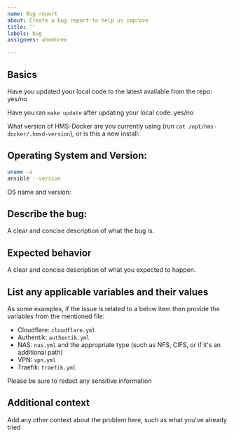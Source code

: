 ```yaml
---
name: Bug report
about: Create a bug report to help us improve
title: ''
labels: bug
assignees: ahembree

---
```


## Basics

Have you updated your local code to the latest available from the repo: yes/no

Have you ran `make update` after updating your local code: yes/no

What version of HMS-Docker are you currently using (run `cat /opt/hms-docker/.hmsd-version`), or is this a new install: 

## Operating System and Version:

```bash
uname -a
ansible --version
```

OS name and version: 

## Describe the bug:

A clear and concise description of what the bug is.

## Expected behavior
A clear and concise description of what you expected to happen.

## List any applicable variables and their values
As some examples, if the issue is related to a below item then provide the variables from the mentioned file:
- Cloudflare: `cloudflare.yml`
- Authentik: `authentik.yml`
- NAS: `nas.yml` and the appropriate type (such as NFS, CIFS, or if it's an additional path)
- VPN: `vpn.yml`
- Traefik: `traefik.yml`

Please be sure to redact any sensitive information

## Additional context
Add any other context about the problem here, such as what you've already tried
